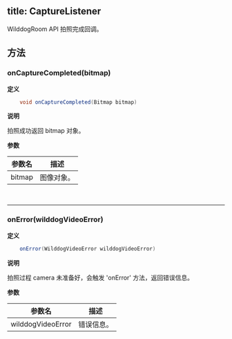title: CaptureListener
---

WilddogRoom API 拍照完成回调。

## 方法

### onCaptureCompleted(bitmap)

**定义**   

```java
	void onCaptureCompleted(Bitmap bitmap)
```

**说明**

拍照成功返回 bitmap 对象。

**参数**

| 参数名 | 描述 |
|---|---|
| bitmap |图像对象。|

</br>

---

### onError(wilddogVideoError)

**定义**   

```java
	onError(WilddogVideoError wilddogVideoError)
```

**说明**

拍照过程 camera 未准备好，会触发 'onError' 方法，返回错误信息。

**参数**

| 参数名 | 描述 |
|---|---|
| wilddogVideoError |错误信息。|




